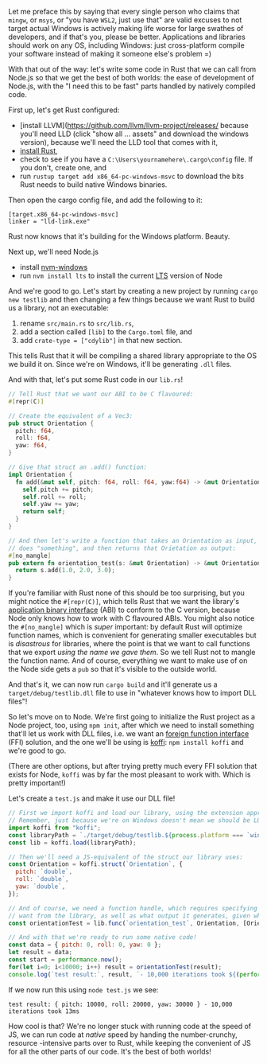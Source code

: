 Let me preface this by saying that every single person who claims that `mingw`, or `msys`, or "you have `WSL2`, just use that" are valid excuses to not target actual Windows is actively making life worse for large swathes of developers, and if that's you, please be better. Applications and libraries should work on any OS, including Windows: just cross-platform compile your software instead of making it someone else's problem =)

With that out of the way: let's write some code in Rust that we can call from Node.js so that we get the best of both worlds: the ease of development of Node.js, with the "I need this to be fast" parts handled by natively compiled code.

First up, let's get Rust configured:

- [install LLVM](https://github.com/llvm/llvm-project/releases/ because you'll need LLD (click "show all ... assets" and download the windows version), because we'll need the LLD tool that comes with it,
- [install Rust](https://www.rust-lang.org/tools/install),
- check to see if you have a `C:\Users\yournamehere\.cargo\config` file. If you don't, create one, and
- run `rustup target add x86_64-pc-windows-msvc` to download the bits Rust needs to build native Windows binaries.

Then open the cargo config file, and add the following to it:

```
[target.x86_64-pc-windows-msvc]
linker = "lld-link.exe"
```

Rust now knows that it's building for the Windows platform. Beauty.

Next up, we'll need Node.js

- install [nvm-windows](https://github.com/coreybutler/nvm-windows)
- run `nvm install lts` to install the current [LTS](https://en.wikipedia.org/wiki/Long-term_support) version of Node

And we're good to go. Let's start by creating a new project by running `cargo new testlib` and then changing a few things because we want Rust to build us a library, not an executable:

1. rename `src/main.rs` to `src/lib.rs`,
1. add a section called `[lib]` to the `Cargo.toml` file, and
1. add `crate-type = ["cdylib"]` in that new section.

This tells Rust that it will be compiling a shared library appropriate to the OS we build it on. Since we're on Windows, it'll be generating `.dll` files.

And with that, let's put some Rust code in our `lib.rs`!

```rust
// Tell Rust that we want our ABI to be C flavoured:
#[repr(C)]

// Create the equivalent of a Vec3:
pub struct Orientation {
  pitch: f64,
  roll: f64,
  yaw: f64,
}

// Give that struct an .add() function:
impl Orientation {
  fn add(&mut self, pitch: f64, roll: f64, yaw:f64) -> &mut Orientation {
    self.pitch += pitch;
    self.roll += roll;
    self.yaw += yaw;
    return self;
  }
}

// And then let's write a function that takes an Orientation as input,
// does "something", and then returns that Orietation as output:
#[no_mangle]
pub extern fn orientation_test(s: &mut Orientation) -> &mut Orientation {
  return s.add(1.0, 2.0, 3.0);
}
```

If you're familiar with Rust none of this should be too surprising, but you might notice the `#[repr(C)]`, which tells Rust that we want the library's [application binary interface](https://en.wikipedia.org/wiki/Application_binary_interface) (ABI) to conform to the C version, because Node only knows how to work with C flavoured ABIs. You might also notice the `#[no_mangle]` which is _super_ important: by default Rust will optimize function names, which is convenient for generating smaller executables but is _disastrous_ for libraries, where the point is that we want to call functions that we export _using the name we gave them_. So we tell Rust not to mangle the function name. And of course, everything we want to make use of on the Node side gets a `pub` so that it's visible to the outside world.

And that's it, we can now run `cargo build` and it'll generate us a `target/debug/testlib.dll` file to use in "whatever knows how to import DLL files"!

So let's move on to Node. We're first going to initialize the Rust project as a Node project, too, using `npm init`, after which we need to install something that'll let us work with DLL files, i.e. we want an [foreign function interface](https://en.wikipedia.org/wiki/Foreign_function_interface) (FFI) solution, and the one we'll be using is [koffi](https://koffi.dev/): `npm install koffi` and we're good to go.

(There are other options, but after trying pretty much every FFI solution that exists for Node, `koffi` was by far the most pleasant to work with. Which is pretty important!)

Let's create a `test.js` and make it use our DLL file!

```js
// First we import koffi and load our library, using the extension appropriate to our OS.
// Remember, just because we're on Windows doesn't mean we should be LOCKED into Windows!
import koffi from "koffi";
const libraryPath = `./target/debug/testlib.${process.platform === `win32` ? `dll` : `so`}`;
const lib = koffi.load(libraryPath);

// Then we'll need a JS-equivalent of the struct our library uses:
const Orientation = koffi.struct(`Orientation`, {
  pitch: `double`,
  roll: `double`,
  yaw: `double`,
});

// And of course, we need a function handle, which requires specifying the function name we
// want from the library, as well as what output it generates, given which inputs:
const orientationTest = lib.func(`orientation_test`, Orientation, [Orientation]);

// And with that we're ready to run some native code!
const data = { pitch: 0, roll: 0, yaw: 0 };
let result = data;
const start = performance.now();
for(let i=0; i<10000; i++) result = orientationTest(result);
console.log(`test result:`, result, `- 10,000 iterations took ${(performance.now() - start)|0}ms`);
```

If we now run this using `node test.js` we see:

```
test result: { pitch: 10000, roll: 20000, yaw: 30000 } - 10,000 iterations took 13ms
```

How cool is that? We're no longer stuck with running code at the speed of JS, we can run code at _native_ speed by handing the number-crunchy, resource -intensive parts over to Rust, while keeping the convenient of JS for all the other parts of our code. It's the best of both worlds!